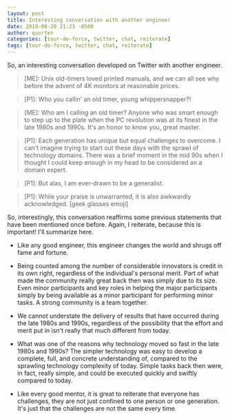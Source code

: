 ```yaml
---
layout: post
title: Interesting conversation with another engineer
date: 2019-08-28 21:23 -0500
author: quorten
categories: [tour-de-force, twitter, chat, reiterate]
tags: [tour-de-force, twitter, chat, reiterate]
---
```


So, an interesting conversation developed on Twitter with another
engineer.

> [ME]: Unix old-timers loved printed manuals, and we can all see why
> before the advent of 4K monitors at reasonable prices.

> [P1]: Who you callin' an old timer, young whippersnapper?!

> [ME]: Who am I calling an old timer?  Anyone who was smart enough to
> step up to the plate when the PC revolution was at its finest in the
> late 1980s and 1990s.  It's an honor to know you, great master.

> [P1]: Each generation has unique but equal challenges to overcome. I
> can't imagine trying to start out these days with the sprawl of
> technology domains. There was a brief moment in the mid 90s when I
> thought I could keep enough in my head to be considered an a domain
> expert.

> [P1]: But alas, I am ever-drawn to be a generalist.

> [P1]: While your praise is unwarranted, it is also awkwardly
> acknowledged. [geek glasses emoji]

So, interestingly, this conversation reaffirms some previous
statements that have been mentioned once before.  Again, I reiterate,
because this is important!  I'll summarize here.

<!-- more -->

* Like any good engineer, this engineer changes the world and shrugs
  off fame and fortune.

* Being counted among the number of considerable innovators is credit
  in its own right, regardless of the individual's personal merit.
  Part of what made the community really great back then was simply
  due to its size.  Even minor participants and key roles in helping
  the major participants simply by being available as a minor
  participant for performing minor tasks.  A strong community is a
  team together.

* We cannot understate the delivery of results that have occurred
  during the late 1980s and 1990s, regardless of the possibility that
  the effort and merit put in isn't really that much different from
  today.

* What was one of the reasons why technology moved so fast in the late
  1980s and 1990s?  The simpler technology was easy to develop a
  complete, full, and concrete understanding of, compared to the
  sprawling technology complexity of today.  Simple tasks back then
  were, in fact, really simple, and could be executed quickly and
  swiftly compared to today.

* Like every good mentor, it is great to reiterate that everyone has
  challenges, they are not just confined to one person or one
  generation.  It's just that the challenges are not the same every
  time.
